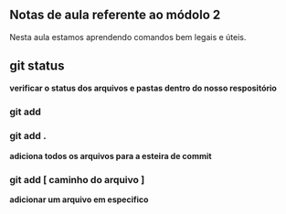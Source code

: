 ## Notas de aula referente ao módolo 2

Nesta aula estamos aprendendo comandos bem legais e úteis.


## git status 
**verificar o status dos arquivos e pastas dentro do nosso respositório**


### git add

### git add . 

**adiciona todos os arquivos para a esteira de commit**

### git add [ caminho do arquivo ]

**adicionar um arquivo em especifico**
